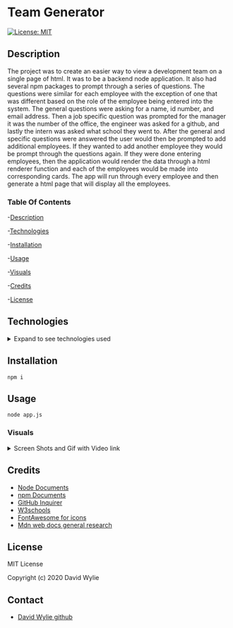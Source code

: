 # Team Generator

[![License: MIT](https://img.shields.io/badge/License-MIT-yellow.svg)](https://opensource.org/licenses/MIT)

## Description 

The project was to create an easier way to view a development team on a single page of html.  It was to be a backend node application.  It also had several npm packages to prompt through a series of questions. The questions were similar for each employee with the exception of one that was different based on the role of the employee being entered into the system.  The general questions were asking for a name, id number, and email address. Then a job specific question was prompted for the manager it was the number of the office, the engineer was asked for a github, and lastly the intern was asked what school they went to.  After the general and specific questions were answered the user would then be prompted to add additional employees. If they wanted to add another employee they would be prompt through the questions again.  If they were done entering employees, then the application would render the data through a html renderer function and each of the employees would be made into corresponding cards. The app will run through every employee and then generate a html page that will display all the employees.

### Table Of Contents

-[Description](#Description)

-[Technologies](#Technologies)

-[Installation](#Installation)
   
-[Usage](#Usage)

-[Visuals](#Visuals)

-[Credits](#Credits)

-[License](#License) 

## Technologies

<details>
<summary>Expand to see technologies used</summary>

### Javascript

Node is the main avenue for our applications.  We use a lot of class constructors with a single main class constructor called "Employee".  Each job class is then made off of the employee constructor, those being Engineer, Intern, and Manager.  Each of those having a single specific property to the specific job.  All the classes have methods that are specific to them to grab that property.  We make use of npm files like inquirer to ask questions to the user.  Path to help write out our files. I made three separate functions.  The first function runs through the questions, and the user is prompted to answer each question.  After we gather that data, it is then used in the function that will arrange the data for us.  Before we arrange that there is one last property that needs to be gather.  It is the property that is job specific. So now that we have gotten the role from our previous function.  I can now prompt the user to answer a question specified to the job class.  After that data is gather we create an object correlating to the job class.  The last part of this function is calling the last function.  In this function we ask whether the user wants to make another employee.  If they do then it re-prompts the user through the questions again.  If the user doesn't want to enter another user then it creates a file that contains each of the job classes.  There is card being generated for each job class, that was collected from the prompt.  That file is then generated into the output folder that uses the path npm package reference a path file.  

### CSS

I made use of all the bootstraps classes to style the html.

### HTML

All the html was provided.  I add some additional spacing, and style provided by bootstrap.  Each html was setup to generate by the job class.

</details>

## Installation
    
    npm i

## Usage

    node app.js

### Visuals

<details>
<summary>Screen Shots and Gif with Video link</summary>



</details>

## Credits

* [Node Documents](https://nodejs.org/api/index.html)
* [npm Documents](https://www.npmjs.com/)
* [GitHub Inquirer](https://github.com/SBoudrias/Inquirer.js#readme)
* [W3schools](https://www.w3schools.com/default.asp)
* [FontAwesome for icons ](https://fontawesome.com/v3.2.1/icons/) 
* [Mdn web docs general research](https://developer.mozilla.org/en-US/)

## License

MIT License

Copyright (c) 2020 David Wylie

## Contact

* [David Wylie github](https://github.com/wyliedavid1984)